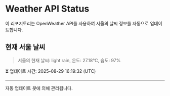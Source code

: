 
# Weather API Status

이 리포지토리는 OpenWeather API를 사용하여 서울의 날씨 정보를 자동으로 업데이트합니다.

## 현재 서울 날씨
> 서울의 현재 날씨: light rain, 온도: 27.18°C, 습도: 97%

⏳ 업데이트 시간: 2025-08-29 16:19:32 (UTC)

---
자동 업데이트 봇에 의해 관리됩니다.
